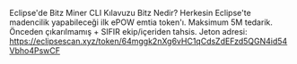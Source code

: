 Eclipse'de Bitz Miner CLI Kılavuzu
Bitz Nedir?
Herkesin Eclipse'te madencilik yapabileceği ilk ePOW emtia token'ı.
Maksimum 5M tedarik.
Önceden çıkarılmamış + SIFIR ekip/içeriden tahsis.
Jeton adresi: https://eclipsescan.xyz/token/64mggk2nXg6vHC1qCdsZdEFzd5QGN4id54Vbho4PswCF
